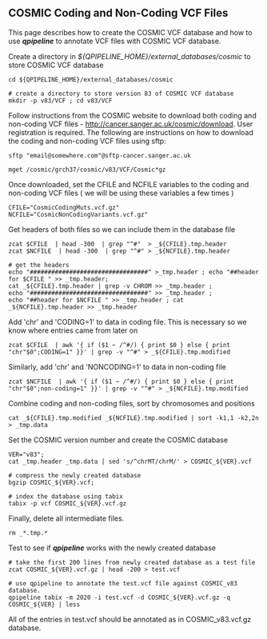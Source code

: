 
## COSMIC Coding and Non-Coding VCF Files 

This page describes how to create the COSMIC VCF database and how to use **_qpipeline_** to annotate VCF files with COSMIC VCF database.


Create a directory in *${QPIPELINE_HOME}/external_databases/cosmic* to store COSMIC VCF database
```
cd ${QPIPELINE_HOME}/external_databases/cosmic

# create a directory to store version 83 of COSMIC VCF database 
mkdir -p v83/VCF ; cd v83/VCF
```

Follow instructions from the COSMIC website to download both coding and non-coding VCF files - http://cancer.sanger.ac.uk/cosmic/download.  User registration is required. The following are instructions on how to download the coding and non-coding VCF files using sftp:
```
sftp "email@somewhere.com"@sftp-cancer.sanger.ac.uk

mget /cosmic/grch37/cosmic/v83/VCF/Cosmic*gz
```
Once downloaded, set the CFILE and NCFILE variables to the coding and non-coding VCF files ( we will be using these variables a few times )
```
CFILE="CosmicCodingMuts.vcf.gz"
NCFILE="CosmicNonCodingVariants.vcf.gz"
```
Get headers of both files so we can include them in the database file
```
zcat $CFILE  | head -300  | grep "^#"  > _${CFILE}.tmp.header
zcat $NCFILE  | head -300  | grep "^#" > _${NCFILE}.tmp.header

# get the headers
echo "#################################" >_tmp.header ; echo "##header for $CFILE " >> _tmp.header; 
cat _${CFILE}.tmp.header | grep -v CHROM >> _tmp.header ; 
echo "#################################" >> _tmp.header ; 
echo "##header for $NCFILE " >> _tmp.header ; cat _${NCFILE}.tmp.header >> _tmp.header
```


Add 'chr' and 'CODING=1' to data in coding file.  This is necessary so we know where entries came from later on
```
zcat $CFILE  | awk '{ if ($1 ~ /^#/) { print $0 } else { print "chr"$0";CODING=1" }}' | grep -v "^#" > _${CFILE}.tmp.modified
```

Similarly, add 'chr' and 'NONCODING=1' to data in non-coding file
```
zcat $NCFILE  | awk '{ if ($1 ~ /^#/) { print $0 } else { print "chr"$0";non-coding=1" }}' | grep -v "^#" > _${NCFILE}.tmp.modified
```
Combine coding and non-coding files, sort by chromosomes and positions 
```
cat _${CFILE}.tmp.modified _${NCFILE}.tmp.modified | sort -k1,1 -k2,2n > _tmp.data
```
Set the COSMIC version number and create the COSMIC database
```
VER="v83"; 
cat _tmp.header _tmp.data | sed 's/^chrMT/chrM/' > COSMIC_${VER}.vcf

# compress the newly created database
bgzip COSMIC_${VER}.vcf; 

# index the database using tabix 
tabix -p vcf COSMIC_${VER}.vcf.gz
```
Finally, delete all intermediate files.
```
rm _*.tmp.*
```
Test to see if **_qpipeline_** works with the newly created database
```
# take the first 200 lines from newly created database as a test file
zcat COSMIC_${VER}.vcf.gz | head -200 > test.vcf 

# use qpipeline to annotate the test.vcf file against COSMIC_v83 database.  
qpipeline tabix -m 2020 -i test.vcf -d COSMIC_${VER}.vcf.gz -q COSMIC_${VER} | less 
```
All of the entries in test.vcf should be annotated as in COSMIC_v83.vcf.gz database.

